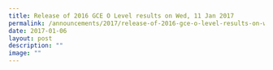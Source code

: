 ```yaml
---
title: Release of 2016 GCE O Level results on Wed, 11 Jan 2017
permalink: /announcements/2017/release-of-2016-gce-o-level-results-on-wed-11-jan-2017/
date: 2017-01-06
layout: post
description: ""
image: ""
---
```

